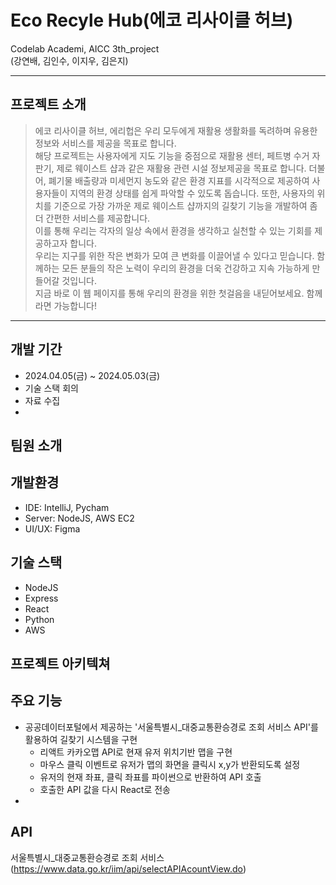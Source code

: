 # Eco Recyle Hub(에코 리사이클 허브)

 Codelab Academi, AICC 3th_project  
 (강연배, 김인수, 이지우, 김은지)
 - - -
 
 ## 프로젝트 소개

>에코 리사이클 허브, 에리헙은 우리 모두에게 재활용 생활화를 독려하며 유용한 정보와 서비스를 제공을 목표로 합니다.  
>해당 프로젝트는 사용자에게 지도 기능을 중점으로 재활용 센터, 페트병 수거 자판기, 제로 웨이스트 샵과 같은 재활용 관련 시설 정보제공을 목표로 합니다. 더불어, 폐기물 배출량과 미세먼지 농도와 같은 환경 지표를 시각적으로 제공하여 사용자들이 지역의 환경 상태를 쉽게 파악할 수 있도록 돕습니다. 또한, 사용자의 위치를 기준으로 가장 가까운 제로 웨이스트 샵까지의 길찾기 기능을 개발하여 좀 더 간편한 서비스를 제공합니다.  
>이를 통해 우리는 각자의 일상 속에서 환경을 생각하고 실천할 수 있는 기회를 제공하고자 합니다.  
>우리는 지구를 위한 작은 변화가 모여 큰 변화를 이끌어낼 수 있다고 믿습니다. 함께하는 모든 분들의 작은 노력이 우리의 환경을 더욱 건강하고 지속 가능하게 만들어갈 것입니다.  
>지금 바로 이 웹 페이지를 통해 우리의 환경을 위한 첫걸음을 내딛어보세요. 함께라면 가능합니다!
- - -

## 개발 기간
- 2024.04.05(금) ~ 2024.05.03(금)
- 기술 스택 회의
- 자료 수집
- 

## 팀원 소개

## 개발환경
- IDE: IntelliJ, Pycham
- Server: NodeJS, AWS EC2
- UI/UX: Figma

## 기술 스택
- NodeJS
- Express
- React
- Python
- AWS

## 프로젝트 아키텍쳐

## 주요 기능
+ 공공데이터포털에서 제공하는 '서울특별시_대중교통환승경로 조회 서비스 API'를 활용하여 길찾기 시스템을 구현
  + 리액트 카카오맵 API로 현재 유저 위치기반 맵을 구현
  + 마우스 클릭 이벤트로 유저가 맵의 화면을 클릭시 x,y가 반환되도록 설정
  + 유저의 현재 좌표, 클릭 좌표를 파이썬으로 반환하여 API 호출
  + 호출한 API 값을 다시 React로 전송
 + 

## API
서울특별시_대중교통환승경로 조회 서비스(https://www.data.go.kr/iim/api/selectAPIAcountView.do)
